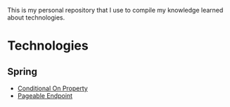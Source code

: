 This is my personal repository that I use to compile my knowledge learned about technologies.

# Technologies

## Spring
- [Conditional On Property](https://github.com/rodrigoosoares/knowledge/tree/main/conditional-on-property)
- [Pageable Endpoint](https://github.com/rodrigoosoares/knowledge/tree/main/pageable-endpoint)